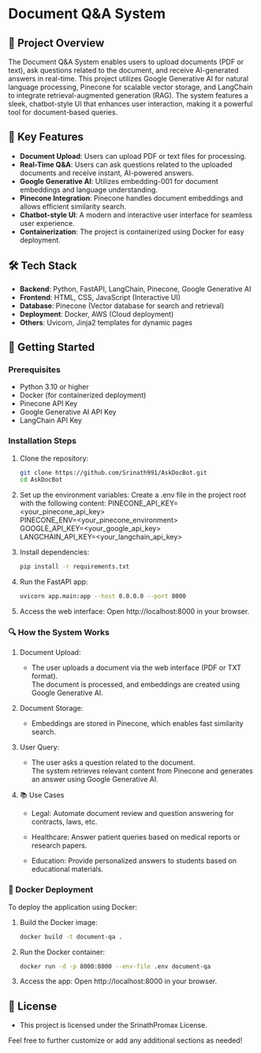# Document Q&A System

## 📜 Project Overview
The Document Q&A System enables users to upload documents (PDF or text), ask questions related to the document, and receive AI-generated answers in real-time. This project utilizes Google Generative AI for natural language processing, Pinecone for scalable vector storage, and LangChain to integrate retrieval-augmented generation (RAG). The system features a sleek, chatbot-style UI that enhances user interaction, making it a powerful tool for document-based queries.

## 🌟 Key Features
- **Document Upload**: Users can upload PDF or text files for processing.
- **Real-Time Q&A**: Users can ask questions related to the uploaded documents and receive instant, AI-powered answers.
- **Google Generative AI**: Utilizes embedding-001 for document embeddings and language understanding.
- **Pinecone Integration**: Pinecone handles document embeddings and allows efficient similarity search.
- **Chatbot-style UI**: A modern and interactive user interface for seamless user experience.
- **Containerization**: The project is containerized using Docker for easy deployment.

## 🛠️ Tech Stack
- **Backend**: Python, FastAPI, LangChain, Pinecone, Google Generative AI
- **Frontend**: HTML, CSS, JavaScript (Interactive UI)
- **Database**: Pinecone (Vector database for search and retrieval)
- **Deployment**: Docker, AWS (Cloud deployment)
- **Others**: Uvicorn, Jinja2 templates for dynamic pages


## 🚀 Getting Started

### Prerequisites
- Python 3.10 or higher
- Docker (for containerized deployment)
- Pinecone API Key
- Google Generative AI API Key
- LangChain API Key

### Installation Steps

1. Clone the repository:
   ```bash
   git clone https://github.com/Srinath991/AskDocBot.git
   cd AskDocBot

2. Set up the environment variables: Create a .env file in the project root with the following content:
    PINECONE_API_KEY=<your_pinecone_api_key>  
    PINECONE_ENV=<your_pinecone_environment>  
    GOOGLE_API_KEY=<your_google_api_key>  
    LANGCHAIN_API_KEY=<your_langchain_api_key>  

3. Install dependencies:
    ```bash
   pip install -r requirements.txt

4. Run the FastAPI app:
    ```bash
   uvicorn app.main:app --host 0.0.0.0 --port 8000

5. Access the web interface: Open http://localhost:8000 in your browser.


### 🔍 How the System Works
1. Document Upload:
    - The user uploads a document via the web interface (PDF or TXT format).  
    The document is processed, and embeddings are created using Google Generative AI.  

2. Document Storage:
    - Embeddings are stored in Pinecone, which enables fast similarity search.

3. User Query:
    - The user asks a question related to the document.  
    The system retrieves relevant content from Pinecone and generates an answer using Google Generative AI.  

4. 📚 Use Cases
    - Legal: Automate document review and question answering for contracts, laws, etc.

    - Healthcare: Answer patient queries based on medical reports or research papers.

    - Education: Provide personalized answers to students based on educational materials.

### 🐳 Docker Deployment
To deploy the application using Docker:

1. Build the Docker image:
    ```bash
    docker build -t document-qa .  
2. Run the Docker container:
    ```bash
    docker run -d -p 8000:8000 --env-file .env document-qa  

3. Access the app: Open http://localhost:8000 in your browser.   

## 📝 License
- This project is licensed under the SrinathPromax License.

Feel free to further customize or add any additional sections as needed!
